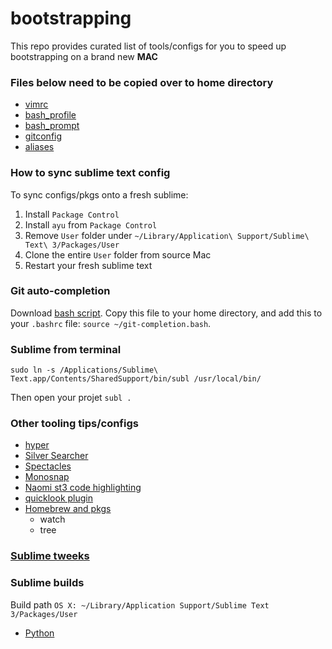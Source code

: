 # bootstrapping
This repo provides curated list of tools/configs for you to speed up bootstrapping on a brand new **MAC**

### Files below need to be copied over to home directory
  * [vimrc](./.vimrc)
  * [bash_profile](./.bash_profile)
  * [bash_prompt](./.bash_prompt)
  * [gitconfig](./.gitconfig)
  * [aliases](./.aliases)

### How to sync sublime text config
To sync configs/pkgs onto a fresh sublime:
 1. Install `Package Control`
 2. Install `ayu` from `Package Control`
 2. Remove `User` folder under `~/Library/Application\ Support/Sublime\ Text\ 3/Packages/User`
 3. Clone the entire `User` folder from source Mac
 4. Restart your fresh sublime text

### Git auto-completion
Download [bash script](https://github.com/git/git/blob/master/contrib/completion/git-completion.bash). 
Copy this file to your home directory, and add this to your `.bashrc` file: `source ~/git-completion.bash`.

### Sublime from terminal
```
sudo ln -s /Applications/Sublime\ Text.app/Contents/SharedSupport/bin/subl /usr/local/bin/
```
Then open your projet `subl .`
  
### Other tooling tips/configs
* [hyper](./hyper)
* [Silver Searcher](https://github.com/ggreer/the_silver_searcher)
* [Spectacles](https://www.spectacleapp.com/)
* [Monosnap](https://monosnap.com/welcome)
* [Naomi st3 code highlighting](https://packagecontrol.io/packages/Naomi)
* [quicklook plugin](https://github.com/sindresorhus/quick-look-plugins)
* [Homebrew and pkgs](https://brew.sh/)
  - watch
  - tree

### [Sublime tweeks](./sublime_tweeks.md)

### Sublime builds

Build path `OS X: ~/Library/Application Support/Sublime Text 3/Packages/User`

- [Python](./py3.sublime-build)
